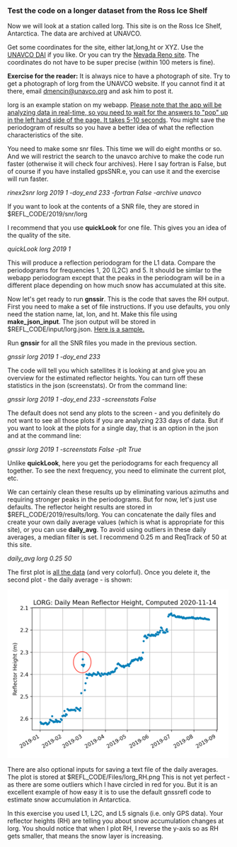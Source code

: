 ### Test the code on a longer dataset from the Ross Ice Shelf 

Now we will look at a station called lorg. This site is on the Ross Ice Shelf, Antarctica. The data are archived at UNAVCO.  

Get some coordinates for the site, either lat,long,ht or XYZ. 
Use the [UNAVCO DAI](https://www.unavco.org/data/gps-gnss/data-access-methods/dai2/app/dai2.html#4Char=LORG;scope=Station;sampleRate=both;4CharMod=contains) if you like. Or you can try the [Nevada Reno site](http://geodesy.unr.edu/NGLStationPages/stations/LORG.sta).
The coordinates do not have to be super precise (within 100 meters is fine).

**Exercise for the reader:** It is always nice to have a photograph of site. Try to
get a photograph of lorg from the UNAVCO website. If you cannot find it at there,
email dmencin@unavco.org and ask him to post it.

lorg is an example station on my webapp. [Please note that the app will be analyzing data in 
real-time, so you need to wait for the answers to "pop" up in the left hand side of the page. It takes 5-10 
seconds](https://gnss-reflections.org/fancy6?example=lorg). You might save the periodogram of results so you have a 
better idea of what the reflection characteristics of the site.

You need to make some snr files. This time we will do eight months or so. 
And we will restrict the search to the unavco archive to make the code run faster (otherwise it will check
four archives). Here I say fortran is False, but of course if you have installed gpsSNR.e, you can 
use it and the exercise will run faster.

*rinex2snr lorg 2019 1 -doy_end 233 -fortran False -archive unavco*

If you want to look at the contents of a SNR file, they are stored in $REFL_CODE/2019/snr/lorg

I recommend that you use **quickLook** for one file. This gives you an idea of the quality of the site.

*quickLook lorg 2019 1*

This will produce a reflection periodogram for the L1 data. 
Compare the periodograms for frequencies 1, 20 (L2C) and 5. It should be simlar to the webapp periodogram except that the peaks in the periodogram
will be in a different place depending on how much snow has accumulated at this site.

Now let's get ready to run **gnssir**. This is the code that saves the RH output.
First you need to make a set of file instructions. If you use defaults, you only
need the station name, lat, lon, and ht. Make this file using **make_json_input**.
The json output will be stored in $REFL_CODE/input/lorg.json.
[Here is a sample.](lorg.json)

Run **gnssir** for all the SNR files you made in the previous section.

*gnssir lorg 2019 1 -doy_end 233*

The code will tell you which satellites it is looking at and give you an overview for 
the estimated reflector heights. You can turn off these statistics in the json (screenstats).
Or from the command line:

*gnssir lorg 2019 1 -doy_end 233 -screenstats False*

The default does not send any plots to the screen - and you definitely do not want to see all those plots 
if you are analyzing 233 days of data. But if you want to look at the plots for a single day, that is an option in the json 
and at the command line:

*gnssir lorg 2019 1 -screenstats False -plt True* 

Unlike **quickLook**, here you get the periodograms for each frequency all together. To see the next frequency, you need to eliminate the current plot, etc.

We can certainly clean these results up by eliminating various azimuths and requiring stronger peaks in the periodograms.
But for now, let's just use defaults.
The reflector height results are stored in $REFL_CODE/2019/results/lorg. You can concatenate 
the daily files and create your own daily average values (which is what is appropriate for this site), or you can 
use **daily_avg**. To avoid using outliers in these daily averages, a median filter is set.  I recommend 
0.25 m and ReqTrack of 50 at this site.

*daily_avg lorg 0.25 50*

The first plot is [all the data](lorg_1.png) (and very colorful). Once you delete it,
the second plot - the daily average - is shown: 

<img src="lorg_2.png" width="500"/>

There are also optional inputs for saving a text file of the daily averages. 
The plot is stored at $REFL_CODE/Files/lorg_RH.png 
This is not yet perfect - as there are some outliers which I have circled in red for you. 
But it is an excellent example of how easy it is to use the default gnssrefl code to estimate snow accumulation in Antarctica.

In this exercise you used L1, L2C, and L5 signals (i.e. only GPS data). Your reflector heights (RH) are telling you 
about snow accumulation changes at lorg. You should notice that when I plot RH, I reverse the y-axis so 
as RH gets smaller, that means the snow layer is increasing.
